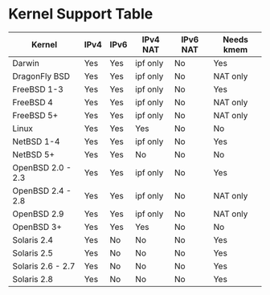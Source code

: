 # Kernel Support Table

| Kernel            | IPv4 | IPv6 | IPv4 NAT | IPv6 NAT | Needs kmem |
| ----------------- | ---- | ---- | -------- | -------- | ---------- |
| Darwin            | Yes  | Yes  | ipf only | No       | Yes        |
| DragonFly BSD     | Yes  | Yes  | ipf only | No       | NAT only   |
| FreeBSD 1-3       | Yes  | Yes  | ipf only | No       | Yes        |
| FreeBSD 4         | Yes  | Yes  | ipf only | No       | NAT only   |
| FreeBSD 5+        | Yes  | Yes  | ipf only | No       | NAT only   |
| Linux             | Yes  | Yes  | Yes      | No       | No         |
| NetBSD 1-4        | Yes  | Yes  | ipf only | No       | Yes        |
| NetBSD 5+         | Yes  | Yes  | No       | No       | No         |
| OpenBSD 2.0 - 2.3 | Yes  | Yes  | ipf only | No       | Yes        |
| OpenBSD 2.4 - 2.8 | Yes  | Yes  | ipf only | No       | NAT only   |
| OpenBSD 2.9       | Yes  | Yes  | ipf only | No       | NAT only   |
| OpenBSD 3+        | Yes  | Yes  | Yes      | No       | No         |
| Solaris 2.4       | Yes  | No   | No       | No       | Yes        |
| Solaris 2.5       | Yes  | No   | No       | No       | Yes        |
| Solaris 2.6 - 2.7 | Yes  | No   | No       | No       | Yes        |
| Solaris 2.8       | Yes  | No   | No       | No       | Yes        |
